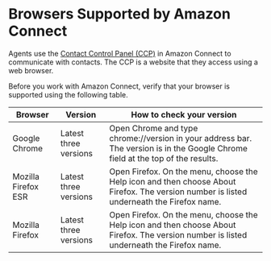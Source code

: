 # Browsers Supported by Amazon Connect<a name="browsers"></a>

Agents use the [Contact Control Panel \(CCP\)](agent-user-guide.md) in Amazon Connect to communicate with contacts\. The CCP is a website that they access using a web browser\.

Before you work with Amazon Connect, verify that your browser is supported using the following table\.


| Browser | Version | How to check your version | 
| --- | --- | --- | 
|  Google Chrome  |  Latest three versions  | Open Chrome and type chrome://version in your address bar\. The version is in the Google Chrome field at the top of the results\. | 
|  Mozilla Firefox ESR  |  Latest three versions  | Open Firefox\. On the menu, choose the Help icon and then choose About Firefox\. The version number is listed underneath the Firefox name\. | 
|  Mozilla Firefox  |  Latest three versions  | Open Firefox\. On the menu, choose the Help icon and then choose About Firefox\. The version number is listed underneath the Firefox name\. | 